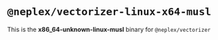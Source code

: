 # `@neplex/vectorizer-linux-x64-musl`

This is the **x86_64-unknown-linux-musl** binary for `@neplex/vectorizer`
